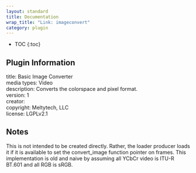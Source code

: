 ```yaml
---
layout: standard
title: Documentation
wrap_title: "Link: imageconvert"
category: plugin
---
```

* TOC
{:toc}

## Plugin Information

title: Basic Image Converter  
media types:
Video  
description: Converts the colorspace and pixel format.  
version: 1  
creator:   
copyright: Meltytech, LLC  
license: LGPLv2.1  

## Notes

This is not intended to be created directly. Rather, the loader producer loads it if it is available to set the convert_image function pointer on frames. This implementation is old and naive by assuming all YCbCr video is ITU-R BT.601 and all RGB is sRGB.
